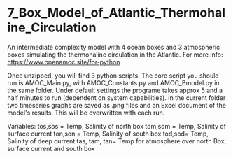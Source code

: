 # 7_Box_Model_of_Atlantic_Thermohaline_Circulation
An intermediate complexity model with 4 ocean boxes and 3 atmospheric boxes simulating the thermohaline circulation in the Atlantic.
For more info: https://www.openamoc.site/for-python

Once unzipped, you will find 3 python scripts. The core script you should run is AMOC_Main.py, with AMOC_Constants.py and AMOC_Bmodel.py in the same folder.
Under default settings the programe takes approx 5 and a half minutes to run (dependent on system capabilities). 
In the current folder two timeseries graphs are saved as .png files and an Excel document of the model's results. This will be overwritten with each run.

Variables:
tos,sos = Temp, Salinity of north box
tom,som = Temp, Salinity of surface current
ton,son = Temp, Salinity of south box
tod,sod= Temp, Salinity of deep current
tas, tam, tan= Temp for atmosphere over north Box, surface current and south box
